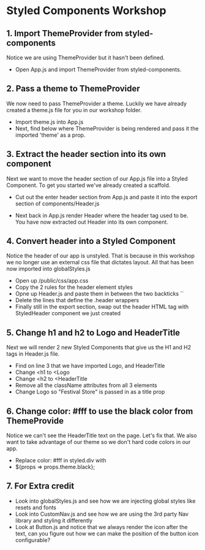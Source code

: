 # Styled Components Workshop

## 1. Import ThemeProvider from styled-components

Notice we are using ThemeProvider but it hasn't been defined. 

* Open App.js and import ThemeProvider from styled-components.

## 2. Pass a theme to ThemeProvider

We now need to pass ThemeProvider a theme. Luckily we have already created a theme.js file for you in our workshop folder.

* Import theme.js into App.js
* Next, find below where ThemeProvider is being rendered and pass it the imported 'theme' as a prop.

## 3. Extract the header section into its own component

Next we want to move the header section of our App.js file into a Styled Component. To get you started we've already created a scaffold.

* Cut out the enter header section from App.js and paste it into the export section of components/Header.js

* Next back in App.js render Header where the header tag used to be. You have now extracted out Header into its own component.

## 4. Convert header into a Styled Component

Notice the header of our app is unstyled. That is because in this workshop we no longer use an external css file that dictates layout. All that has been now imported into globalStyles.js

* Open up /public/css/app.css
* Copy the 2 rules for the header element styles
* Opne up Header.js and paste them in between the two backticks ``
* Delete the lines that define the .header wrappers
* Finally still in the export section, swap out the header HTML tag with StyledHeader component we just created

## 5. Change h1 and h2 to Logo and HeaderTitle

Next we will render 2 new Styled Components that give us the H1 and H2 tags in Header.js file.

* Find on line 3 that we have imported Logo, and HeaderTitle
* Change <h1 to <Logo
* Change <h2 to <HeaderTitle
* Remove all the className attributes from all 3 elements
* Change Logo so "Festival Store" is passed in as a title prop

## 6. Change color: #fff to use the black color from ThemeProvide

Notice we can't see the HeaderTitle text on the page. Let's fix that.
We also want to take advantage of our theme so we don't hard code colors in our app.

* Replace color: #fff in styled.div with
* ${props => props.theme.black};

## 7. For Extra credit 

* Look into globalStyles.js and see how we are injecting global styles like resets and fonts
* Look into CustomNav.js and see how we are using the 3rd party Nav library and styling it differently
* Look at Button.js and notice that we always render the icon after the text, can you figure out how we can make the position of the button icon configurable?